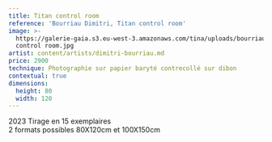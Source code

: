 ```yaml
---
title: Titan control room
reference: 'Bourriau Dimitri, Titan control room'
image: >-
  https://galerie-gaia.s3.eu-west-3.amazonaws.com/tina/uploads/bourriau-dimitri/galerie-gaia-bourriau-dimitri-titan
  control room.jpg
artist: content/artists/dimitri-bourriau.md
price: 2900
technique: Photographie sur papier baryté contrecollé sur dibon
contextual: true
dimensions:
  height: 80
  width: 120
---
```


2023 Tirage en 15 exemplaires \
2 formats possibles 80X120cm et 100X150cm
